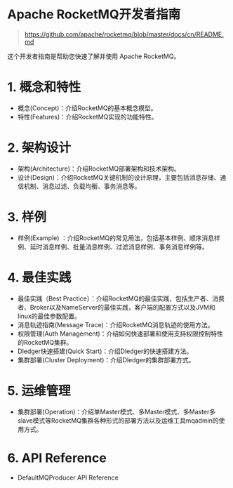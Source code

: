 

Apache RocketMQ开发者指南
======
> https://github.com/apache/rocketmq/blob/master/docs/cn/README.md


这个开发者指南是帮助您快速了解并使用 Apache RocketMQ。


# 1. 概念和特性
* 概念(Concept)：介绍RocketMQ的基本概念模型。
* 特性(Features)：介绍RocketMQ实现的功能特性。


# 2. 架构设计
* 架构(Architecture)：介绍RocketMQ部署架构和技术架构。
* 设计(Design)：介绍RocketMQ关键机制的设计原理，主要包括消息存储、通信机制、消息过滤、负载均衡、事务消息等。


# 3. 样例
* 样例(Example) ：介绍RocketMQ的常见用法，包括基本样例、顺序消息样例、延时消息样例、批量消息样例、过滤消息样例、事务消息样例等。


# 4. 最佳实践
* 最佳实践（Best Practice）：介绍RocketMQ的最佳实践，包括生产者、消费者、Broker以及NameServer的最佳实践，客户端的配置方式以及JVM和linux的最佳参数配置。
* 消息轨迹指南(Message Trace)：介绍RocketMQ消息轨迹的使用方法。
* 权限管理(Auth Management)：介绍如何快速部署和使用支持权限控制特性的RocketMQ集群。
* Dledger快速搭建(Quick Start)：介绍Dledger的快速搭建方法。
* 集群部署(Cluster Deployment)：介绍Dledger的集群部署方式。


# 5. 运维管理
* 集群部署(Operation)：介绍单Master模式、多Master模式、多Master多slave模式等RocketMQ集群各种形式的部署方法以及运维工具mqadmin的使用方式。


# 6. API Reference
* DefaultMQProducer API Reference

